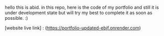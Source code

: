 hello this is abid.
in this repo, here is the code of my portfolio and still it is under development state but will try my best to complete it as soon as possible. :)


[website live link] : (https://portfolio-updated-ebjf.onrender.com)
